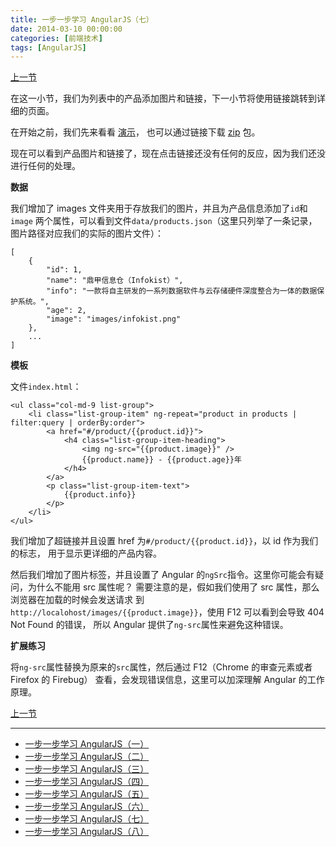 ```yaml
---
title: 一步一步学习 AngularJS（七）
date: 2014-03-10 00:00:00
categories: [前端技术]
tags: [AngularJS]
---
```


[上一节](/2014/02/23/angular_scutech_step5)

在这一小节，我们为列表中的产品添加图片和链接，下一小节将使用链接跳转到详细的页面。

在开始之前，我们先来看看 [演示](/demos/angular-scutech/step6)，
也可以通过链接下载 [zip](/demos/angular-scutech/step6.zip) 包。

现在可以看到产品图片和链接了，现在点击链接还没有任何的反应，因为我们还没进行任何的处理。

**数据**

我们增加了 images 文件夹用于存放我们的图片，并且为产品信息添加了```id```和```image```
两个属性，可以看到文件```data/products.json```（这里只列举了一条记录，
图片路径对应我们的实际的图片文件）：

```
[
    {
        "id": 1,
        "name": "鼎甲信息仓（Infokist）",
        "info": "一款将自主研发的一系列数据软件与云存储硬件深度整合为一体的数据保护系统。",
        "age": 2,
        "image": "images/infokist.png"
    },
    ...
]
```

**模板**

文件```index.html```：

```
<ul class="col-md-9 list-group">
    <li class="list-group-item" ng-repeat="product in products | filter:query | orderBy:order">
        <a href="#/product/{{product.id}}">
            <h4 class="list-group-item-heading">
                <img ng-src="{{product.image}}" />
                {{product.name}} - {{product.age}}年
            </h4>
        </a>
        <p class="list-group-item-text">
            {{product.info}}
        </p>
    </li>
</ul>
```

我们增加了超链接并且设置 href 为```#/product/{{product.id}}```，以 id 作为我们的标志，
用于显示更详细的产品内容。

然后我们增加了图片标签，并且设置了 Angular 的```ngSrc```指令。这里你可能会有疑问，为什么不能用 src 属性呢？
需要注意的是，假如我们使用了 src 属性，那么浏览器在加载的时候会发送请求
到```http://localohost/images/{{product.image}}```，使用 F12 可以看到会导致 404 Not Found 的错误，
所以 Angular 提供了```ng-src```属性来避免这种错误。

**扩展练习**

将```ng-src```属性替换为原来的```src```属性，然后通过 F12（Chrome 的审查元素或者 Firefox 的 Firebug）
查看，会发现错误信息，这里可以加深理解 Angular 的工作原理。

[上一节](/2014/02/23/angular_scutech_step5)

---

* [一步一步学习 AngularJS（一）](/2014/02/18/angular_scutech_step0)
* [一步一步学习 AngularJS（二）](/2014/02/19/angular_scutech_step1)
* [一步一步学习 AngularJS（三）](/2014/02/20/angular_scutech_step2)
* [一步一步学习 AngularJS（四）](/2014/02/21/angular_scutech_step3)
* [一步一步学习 AngularJS（五）](/2014/02/22/angular_scutech_step4)
* [一步一步学习 AngularJS（六）](/2014/02/23/angular_scutech_step5)
* [一步一步学习 AngularJS（七）](/2014/03/10/angular_scutech_step6)
* [一步一步学习 AngularJS（八）](/2014/04/22/angular_scutech_step7)